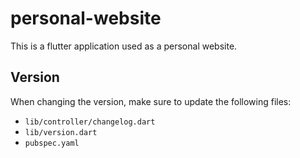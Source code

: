 # personal-website

This is a flutter application used as a personal website.

## Version

When changing the version, make sure to update the following files:
- `lib/controller/changelog.dart`
- `lib/version.dart`
- `pubspec.yaml`